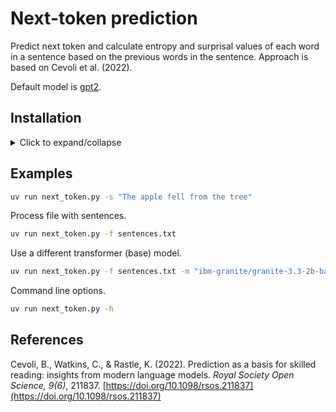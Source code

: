 # Next-token prediction

Predict next token and calculate entropy and surprisal values of each word in a sentence based on the previous words in the sentence. Approach is based on Cevoli et al. (2022).

Default model is [gpt2](https://huggingface.co/openai-community/gpt2).

## Installation

<details>

<summary>Click to expand/collapse</summary>

### macOS

Install [brew](https://brew.sh).

Next install `Python` and `uv` using the [Terminal](https://support.apple.com/en-gb/guide/terminal/welcome/mac)

```sh
brew install python@3.12
brew install uv
```

### Windows

Install [scoop](https://scoop.sh).

Next install `Python` and `uv` using the [PowerShell](https://learn.microsoft.com/en-us/powershell/scripting/overview?view=powershell-7.5).

```powershell
scoop bucket add versions
scoop install versions/python312
scoop bucket add main
scoop install main/uv
```

### Clone repository

```sh
git clone https://github.com/waltervanheuven/next-token.git
```

</details>

## Examples

```sh
uv run next_token.py -s "The apple fell from the tree"
```

Process file with sentences.

```sh
uv run next_token.py -f sentences.txt
```

Use a different transformer (base) model.

```sh
uv run next_token.py -f sentences.txt -m "ibm-granite/granite-3.3-2b-base"
```

Command line options.

```sh
uv run next_token.py -h
```

## References

Cevoli, B., Watkins, C., & Rastle, K. (2022). Prediction as a basis for skilled reading: insights from modern language models. <i>Royal Society Open Science, 9(6)</i>, 211837. [https://doi.org/10.1098/rsos.211837](https://doi.org/10.1098/rsos.211837)
